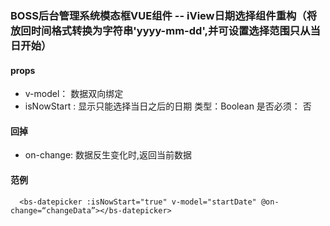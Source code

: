 ### BOSS后台管理系统模态框VUE组件 -- iView日期选择组件重构（将放回时间格式转换为字符串'yyyy-mm-dd',并可设置选择范围只从当日开始）

#### props

- v-model： 数据双向绑定
- isNowStart : 显示只能选择当日之后的日期 类型：Boolean  是否必须： 否

#### 回掉

- on-change: 数据反生变化时,返回当前数据

#### 范例
```
  <bs-datepicker :isNowStart="true" v-model="startDate" @on-change=“changeData”></bs-datepicker>
```
